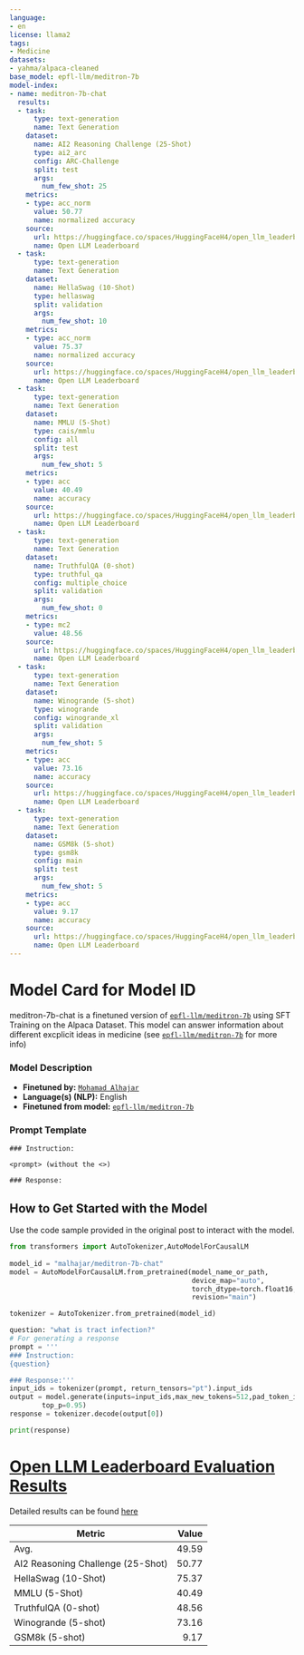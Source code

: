 ```yaml
---
language:
- en
license: llama2
tags:
- Medicine
datasets:
- yahma/alpaca-cleaned
base_model: epfl-llm/meditron-7b
model-index:
- name: meditron-7b-chat
  results:
  - task:
      type: text-generation
      name: Text Generation
    dataset:
      name: AI2 Reasoning Challenge (25-Shot)
      type: ai2_arc
      config: ARC-Challenge
      split: test
      args:
        num_few_shot: 25
    metrics:
    - type: acc_norm
      value: 50.77
      name: normalized accuracy
    source:
      url: https://huggingface.co/spaces/HuggingFaceH4/open_llm_leaderboard?query=malhajar/meditron-7b-chat
      name: Open LLM Leaderboard
  - task:
      type: text-generation
      name: Text Generation
    dataset:
      name: HellaSwag (10-Shot)
      type: hellaswag
      split: validation
      args:
        num_few_shot: 10
    metrics:
    - type: acc_norm
      value: 75.37
      name: normalized accuracy
    source:
      url: https://huggingface.co/spaces/HuggingFaceH4/open_llm_leaderboard?query=malhajar/meditron-7b-chat
      name: Open LLM Leaderboard
  - task:
      type: text-generation
      name: Text Generation
    dataset:
      name: MMLU (5-Shot)
      type: cais/mmlu
      config: all
      split: test
      args:
        num_few_shot: 5
    metrics:
    - type: acc
      value: 40.49
      name: accuracy
    source:
      url: https://huggingface.co/spaces/HuggingFaceH4/open_llm_leaderboard?query=malhajar/meditron-7b-chat
      name: Open LLM Leaderboard
  - task:
      type: text-generation
      name: Text Generation
    dataset:
      name: TruthfulQA (0-shot)
      type: truthful_qa
      config: multiple_choice
      split: validation
      args:
        num_few_shot: 0
    metrics:
    - type: mc2
      value: 48.56
    source:
      url: https://huggingface.co/spaces/HuggingFaceH4/open_llm_leaderboard?query=malhajar/meditron-7b-chat
      name: Open LLM Leaderboard
  - task:
      type: text-generation
      name: Text Generation
    dataset:
      name: Winogrande (5-shot)
      type: winogrande
      config: winogrande_xl
      split: validation
      args:
        num_few_shot: 5
    metrics:
    - type: acc
      value: 73.16
      name: accuracy
    source:
      url: https://huggingface.co/spaces/HuggingFaceH4/open_llm_leaderboard?query=malhajar/meditron-7b-chat
      name: Open LLM Leaderboard
  - task:
      type: text-generation
      name: Text Generation
    dataset:
      name: GSM8k (5-shot)
      type: gsm8k
      config: main
      split: test
      args:
        num_few_shot: 5
    metrics:
    - type: acc
      value: 9.17
      name: accuracy
    source:
      url: https://huggingface.co/spaces/HuggingFaceH4/open_llm_leaderboard?query=malhajar/meditron-7b-chat
      name: Open LLM Leaderboard
---
```

# Model Card for Model ID

<!-- Provide a quick summary of what the model is/does. -->
meditron-7b-chat is a finetuned version of [`epfl-llm/meditron-7b`](https://huggingface.co/epfl-llm/meditron-7b) using SFT Training on the Alpaca Dataset.
This model can answer information about different excplicit ideas in medicine (see [`epfl-llm/meditron-7b`](https://huggingface.co/epfl-llm/meditron-7b) for more info)

### Model Description

- **Finetuned by:** [`Mohamad Alhajar`](https://www.linkedin.com/in/muhammet-alhajar/) 
- **Language(s) (NLP):** English
- **Finetuned from model:** [`epfl-llm/meditron-7b`](https://huggingface.co/epfl-llm/meditron-7b)

### Prompt Template
```
### Instruction:

<prompt> (without the <>)

### Response:
```


## How to Get Started with the Model

Use the code sample provided in the original post to interact with the model.
```python
from transformers import AutoTokenizer,AutoModelForCausalLM
 
model_id = "malhajar/meditron-7b-chat"
model = AutoModelForCausalLM.from_pretrained(model_name_or_path,
                                             device_map="auto",
                                             torch_dtype=torch.float16,
                                             revision="main")

tokenizer = AutoTokenizer.from_pretrained(model_id)

question: "what is tract infection?"
# For generating a response
prompt = '''
### Instruction:
{question} 

### Response:'''
input_ids = tokenizer(prompt, return_tensors="pt").input_ids
output = model.generate(inputs=input_ids,max_new_tokens=512,pad_token_id=tokenizer.eos_token_id,top_k=50, do_sample=True,
        top_p=0.95)
response = tokenizer.decode(output[0])

print(response)
```
# [Open LLM Leaderboard Evaluation Results](https://huggingface.co/spaces/HuggingFaceH4/open_llm_leaderboard)
Detailed results can be found [here](https://huggingface.co/datasets/open-llm-leaderboard/details_malhajar__meditron-7b-chat)

|             Metric              |Value|
|---------------------------------|----:|
|Avg.                             |49.59|
|AI2 Reasoning Challenge (25-Shot)|50.77|
|HellaSwag (10-Shot)              |75.37|
|MMLU (5-Shot)                    |40.49|
|TruthfulQA (0-shot)              |48.56|
|Winogrande (5-shot)              |73.16|
|GSM8k (5-shot)                   | 9.17|

